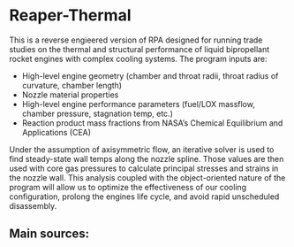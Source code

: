 # Reaper-Thermal

This is a reverse engieered version of RPA designed for running trade studies on the thermal and structural performance of liquid bipropellant rocket engines with complex cooling systems. The program inputs are:
- High-level engine geometry (chamber and throat radii,
throat radius of curvature, chamber length)
- Nozzle material properties
- High-level engine performance parameters (fuel/LOX
massflow, chamber pressure, stagnation temp, etc.)
- Reaction product mass fractions from NASA’s Chemical
Equilibrium and Applications (CEA)

Under the assumption of axisymmetric flow, an iterative solver is used to find steady-state wall temps along the nozzle spline. Those values are then used with core gas pressures to calculate principal stresses and strains in the nozzle wall. This analysis coupled with the object-oriented nature of the program will allow us to optimize the effectiveness of our cooling configuration, prolong the engines life cycle, and avoid rapid unscheduled disassembly.

## Main sources:
